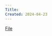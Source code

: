```yaml
---
Title: 
Created: 2024-04-23
---
```

[File](<file:///Users/mac/Desktop/Projects 2024/CURRENT/mern-blog>)

